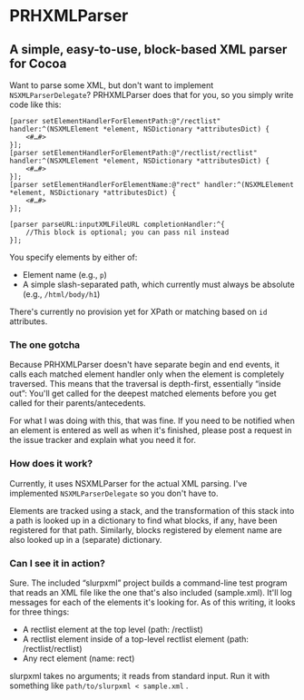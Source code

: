# PRHXMLParser
## A simple, easy-to-use, block-based XML parser for Cocoa

Want to parse some XML, but don't want to implement `NSXMLParserDelegate`? PRHXMLParser does that for you, so you simply write code like this:

	[parser setElementHandlerForElementPath:@"/rectlist" handler:^(NSXMLElement *element, NSDictionary *attributesDict) {
		<#…#>
	}];
	[parser setElementHandlerForElementPath:@"/rectlist/rectlist" handler:^(NSXMLElement *element, NSDictionary *attributesDict) {
		<#…#>
	}];
	[parser setElementHandlerForElementName:@"rect" handler:^(NSXMLElement *element, NSDictionary *attributesDict) {
		<#…#>
	}];
	
	[parser parseURL:inputXMLFileURL completionHandler:^{
		//This block is optional; you can pass nil instead
	}];

You specify elements by either of:

- Element name (e.g., `p`)
- A simple slash-separated path, which currently must always be absolute (e.g., `/html/body/h1`)

There's currently no provision yet for XPath or matching based on `id` attributes.

### The one gotcha

Because PRHXMLParser doesn't have separate begin and end events, it calls each matched element handler only when the element is completely traversed. This means that the traversal is depth-first, essentially “inside out”: You'll get called for the deepest matched elements before you get called for their parents/antecedents.

For what I was doing with this, that was fine. If you need to be notified when an element is entered as well as when it's finished, please post a request in the issue tracker and explain what you need it for.

### How does it work?

Currently, it uses NSXMLParser for the actual XML parsing. I've implemented `NSXMLParserDelegate` so you don't have to.

Elements are tracked using a stack, and the transformation of this stack into a path is looked up in a dictionary to find what blocks, if any, have been registered for that path. Similarly, blocks registered by element name are also looked up in a (separate) dictionary.

### Can I see it in action?

Sure. The included “slurpxml” project builds a command-line test program that reads an XML file like the one that's also included (sample.xml). It'll log messages for each of the elements it's looking for. As of this writing, it looks for three things:

- A rectlist element at the top level (path: /rectlist)
- A rectlist element inside of a top-level rectlist element (path: /rectlist/rectlist)
- Any rect element (name: rect)

slurpxml takes no arguments; it reads from standard input. Run it with something like `path/to/slurpxml < sample.xml` .
